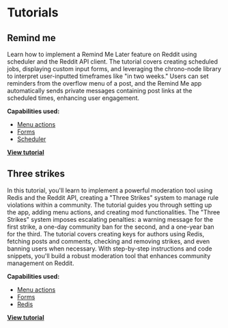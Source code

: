 # Tutorials

## Remind me

Learn how to implement a Remind Me Later feature on Reddit using scheduler and the Reddit API client. The tutorial covers creating scheduled jobs, displaying custom input forms, and leveraging the chrono-node library to interpret user-inputted timeframes like "in two weeks." Users can set reminders from the overflow menu of a post, and the Remind Me app automatically sends private messages containing post links at the scheduled times, enhancing user engagement.

**Capabilities used:**

- [Menu actions](../menu_actions)
- [Forms](../forms)
- [Scheduler](../scheduler)

**[View tutorial](./tutorials/remind_me.md)**

## Three strikes

In this tutorial, you'll learn to implement a powerful moderation tool using Redis and the Reddit API, creating a "Three Strikes" system to manage rule violations within a community. The tutorial guides you through setting up the app, adding menu actions, and creating mod functionalities. The "Three Strikes" system imposes escalating penalties: a warning message for the first strike, a one-day community ban for the second, and a one-year ban for the third. The tutorial covers creating keys for authors using Redis, fetching posts and comments, checking and removing strikes, and even banning users when necessary. With step-by-step instructions and code snippets, you'll build a robust moderation tool that enhances community management on Reddit.

**Capabilities used:**

- [Menu actions](../menu_actions)
- [Forms](../forms)
- [Redis](../redis)

**[View tutorial](./tutorials/three_strikes.md)**
